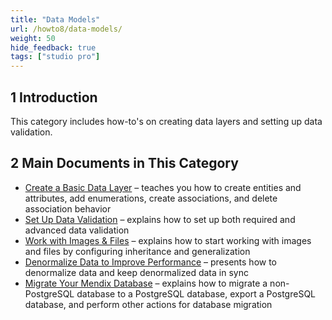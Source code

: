 ```yaml
---
title: "Data Models"
url: /howto8/data-models/
weight: 50
hide_feedback: true
tags: ["studio pro"]
---
```


## 1 Introduction

This category includes how-to's on creating data layers and setting up data validation.

## 2 Main Documents in This Category

* [Create a Basic Data Layer](/howto8/data-models/create-a-basic-data-layer/) – teaches you how to create entities and attributes, add enumerations, create associations, and delete association behavior
* [Set Up Data Validation](/howto8/data-models/setting-up-data-validation/) – explains how to set up both required and advanced data validation
* [Work with Images & Files](/howto8/data-models/working-with-images-and-files/) – explains how to start working with images and files by configuring inheritance and generalization
* [Denormalize Data to Improve Performance](/howto8/data-models/denormalize-data-to-improve-performance/) – presents how to denormalize data and keep denormalized data in sync
* [Migrate Your Mendix Database](/howto8/data-models/migrating-your-mendix-database/) – explains how to migrate a non-PostgreSQL database to a PostgreSQL database, export a PostgreSQL database, and perform other actions for database migration

